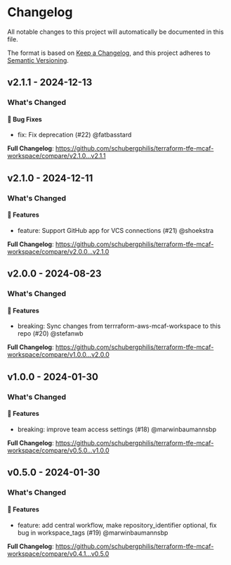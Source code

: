 # Changelog

All notable changes to this project will automatically be documented in this file.

The format is based on [Keep a Changelog](https://keepachangelog.com/en/1.0.0/),
and this project adheres to [Semantic Versioning](https://semver.org/spec/v2.0.0.html).

## v2.1.1 - 2024-12-13

### What's Changed

#### 🐛 Bug Fixes

* fix: Fix deprecation (#22) @fatbasstard

**Full Changelog**: https://github.com/schubergphilis/terraform-tfe-mcaf-workspace/compare/v2.1.0...v2.1.1

## v2.1.0 - 2024-12-11

### What's Changed

#### 🚀 Features

* feature: Support GitHub app for VCS connections (#21) @shoekstra

**Full Changelog**: https://github.com/schubergphilis/terraform-tfe-mcaf-workspace/compare/v2.0.0...v2.1.0

## v2.0.0 - 2024-08-23

### What's Changed

#### 🚀 Features

* breaking: Sync changes from terrraform-aws-mcaf-workspace to this repo (#20) @stefanwb

**Full Changelog**: https://github.com/schubergphilis/terraform-tfe-mcaf-workspace/compare/v1.0.0...v2.0.0

## v1.0.0 - 2024-01-30

### What's Changed

#### 🚀 Features

* breaking: improve team access settings (#18) @marwinbaumannsbp

**Full Changelog**: https://github.com/schubergphilis/terraform-tfe-mcaf-workspace/compare/v0.5.0...v1.0.0

## v0.5.0 - 2024-01-30

### What's Changed

#### 🚀 Features

* feature: add central workflow, make repository_identifier optional, fix bug in workspace_tags (#19) @marwinbaumannsbp

**Full Changelog**: https://github.com/schubergphilis/terraform-tfe-mcaf-workspace/compare/v0.4.1...v0.5.0
